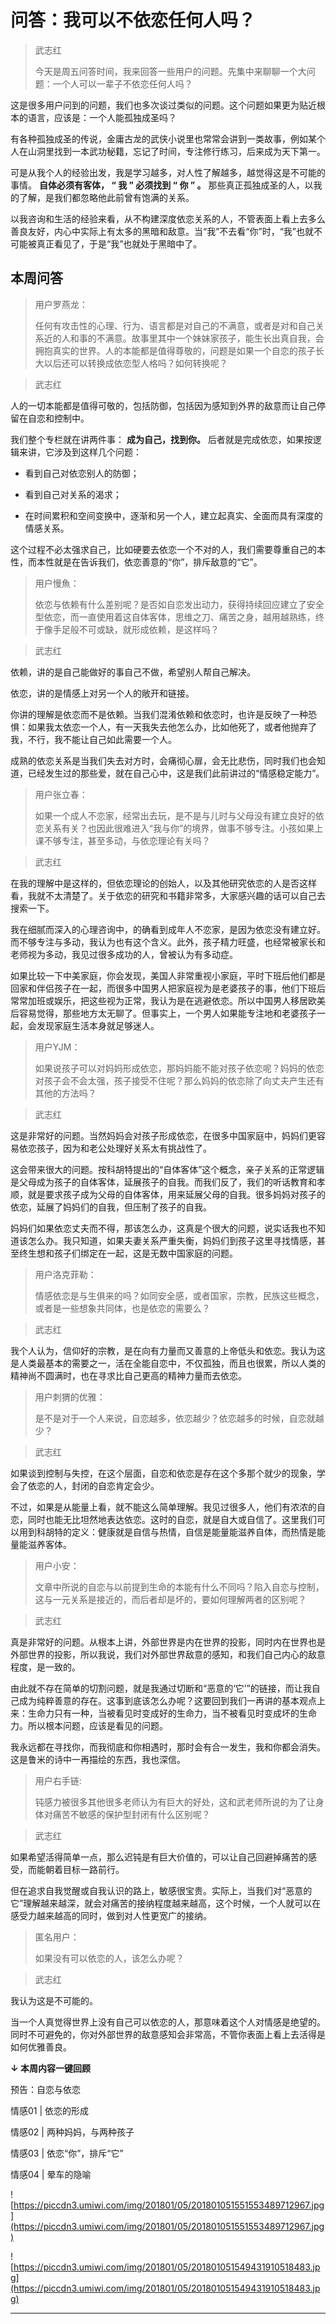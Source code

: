 # 问答：我可以不依恋任何人吗？

> 武志红
> 
> 今天是周五问答时间，我来回答一些用户的问题。先集中来聊聊一个大问题：一个人可以一辈子不依恋任何人吗？

这是很多用户问到的问题，我们也多次谈过类似的问题。这个问题如果更为贴近根本的语言，应该是：一个人能孤独成圣吗？

有各种孤独成圣的传说，金庸古龙的武侠小说里也常常会讲到一类故事，例如某个人在山洞里找到一本武功秘籍，忘记了时间，专注修行练习，后来成为天下第一。

可是从我个人的经验出发，我是学习越多，对人性了解越多，越觉得这是不可能的事情。 **自体必须有客体， “ 我 ” 必须找到 “ 你 ” 。** 那些真正孤独成圣的人，以我的了解，是我们都忽略他此前曾有饱满的关系。

以我咨询和生活的经验来看，从不构建深度依恋关系的人，不管表面上看上去多么善良友好，内心中实际上有太多的黑暗和敌意。当“我”不去看“你”时，“我”也就不可能被真正看见了，于是“我”也就处于黑暗中了。

## 本周问答

> 用户罗燕龙：
> 
> 任何有攻击性的心理、行为、语言都是对自己的不满意，或者是对和自己关系近的人和事的不满意。故事里其中一个妹妹家孩子，能生长出真自我，会拥抱真实的世界。人的本能都是值得尊敬的，问题是如果一个自恋的孩子长大以后还可以转换成依恋型人格吗？如何转换呢？

> 武志红

人的一切本能都是值得可敬的，包括防御，包括因为感知到外界的敌意而让自己停留在自恋和控制中。

我们整个专栏就在讲两件事： **成为自己，找到你。** 后者就是完成依恋，如果按逻辑来讲，它涉及到这样几个问题：

* 看到自己对依恋别人的防御；

* 看到自己对关系的渴求；

* 在时间累积和空间变换中，逐渐和另一个人，建立起真实、全面而具有深度的情感关系。

这个过程不必太强求自己，比如硬要去依恋一个不对的人，我们需要尊重自己的本性，而本性就是在告诉我们，依恋善意的“你”，排斥敌意的“它”。

> 用户慢魚：
> 
> 依恋与依赖有什么差别呢？是否如自恋发出动力，获得持续回应建立了安全型依恋，而一直使用着这自体客体，思维之刀、痛苦之身，越用越熟练，终于像手足般不可或缺，就形成依赖，是这样吗？

> 武志红

依赖，讲的是自己能做好的事自己不做，希望别人帮自己解决。

依恋，讲的是情感上对另一个人的敞开和链接。

你讲的理解是依恋而不是依赖。当我们混淆依赖和依恋时，也许是反映了一种恐惧：如果我太依恋一个人，有一天我失去他怎么办，比如他死了，或者他抛弃了我，不行，我不能让自己如此需要一个人。

成熟的依恋关系是当我们失去对方时，会痛彻心扉，会无比悲伤，同时我们也会知道，已经发生过的那些爱，就在自己心中，这是我们此前讲过的“情感稳定能力”。

> 用户张立春：
> 
> 如果一个成人不恋家，经常出去玩，是不是与儿时与父母没有建立良好的依恋关系有关？也因此很难进入“我与你”的境界，做事不够专注。小孩如果上课不够专注，甚至多动，与依恋理论有关吗？

> 武志红

在我的理解中是这样的，但依恋理论的创始人，以及其他研究依恋的人是否这样看，我就不太清楚了。关于依恋的研究和书籍非常多，大家感兴趣的话可以自己去搜索一下。

我在细腻而深入的心理咨询中，的确看到成年人不恋家，是因为依恋没有建立好。而不够专注与多动，我认为也有这个含义。此外，孩子精力旺盛，也经常被家长和老师视为多动，我见过很多成功的人，曾被认为有多动症。

如果比较一下中美家庭，你会发现，美国人非常重视小家庭，平时下班后他们都是回家和伴侣孩子在一起，而很多中国男人把家庭视为是老婆孩子的事，他们下班后常常加班或娱乐，把这些视为正常，我认为是在逃避依恋。所以中国男人移居欧美后容易觉得，那些地方太无聊了。但事实上，一个男人如果能专注地和老婆孩子一起，会发现家庭生活本身就足够迷人。

> 用户YJM：
> 
> 如果说孩子可以对妈妈形成依恋，那妈妈能不能对孩子依恋呢？妈妈的依恋对孩子会不会太强，孩子接受不住呢？那么妈妈的依恋除了向丈夫产生还有其他的方法吗？

> 武志红

这是非常好的问题。当然妈妈会对孩子形成依恋，在很多中国家庭中，妈妈们更容易依恋孩子，因为和老公处理好关系太有挑战性了。

这会带来很大的问题。按科胡特提出的“自体客体”这个概念，亲子关系的正常逻辑是父母成为孩子的自体客体，延展孩子的自我。而我们反了，我们的听话教育和孝顺，就是要求孩子成为父母的自体客体，用来延展父母的自我。很多妈妈对孩子的依恋，延展了妈妈们的自我，但压制了孩子的自我。

妈妈们如果依恋丈夫而不得，那该怎么办，这真是个很大的问题，说实话我也不知道该怎么办。我只知道，如果夫妻关系严重失衡，妈妈们到孩子这里寻找情感，甚至终生想和孩子们绑定在一起，这是无数中国家庭的问题。

> 用户洛克菲勒：
> 
> 情感依恋是与生俱来的吗？如同安全感，或者国家，宗教，民族这些概念，或者是一些想象共同体，也是依恋的需要么？

> 武志红

我个人认为，信仰好的宗教，是在向有力量而又善意的上帝低头和依恋。我认为这是人类最基本的需要之一，活在全能自恋中，不仅孤独，而且也很累，所以人类的精神尚不圆满时，也在寻求比自己更高的精神力量而去依恋。

> 用户刺猬的优雅：
> 
> 是不是对于一个人来说，自恋越多，依恋越少？依恋越多的时候，自恋就越少？

> 武志红

如果谈到控制与失控，在这个层面，自恋和依恋是存在这个多那个就少的现象，学会了依恋的人，封闭的自恋肯定会少。

不过，如果是从能量上看，就不能这么简单理解。我见过很多人，他们有浓浓的自恋，同时也能无比坦然地表达依恋。这时的自恋，就是自大或自信了。这里我们可以用到科胡特的定义：健康就是自信与热情，自信是能量能滋养自体，而热情是能量能滋养客体。

> 用户小安：
> 
> 文章中所说的自恋与以前提到生命的本能有什么不同吗？陷入自恋与控制，这与一元关系是接近的，而后者却是坏的，要如何理解两者的区别呢？

> 武志红

真是非常好的问题。从根本上讲，外部世界是内在世界的投影，同时内在世界也是外部世界的投影，所以我说，我们对外部世界敌意的感知，和我们自己内心的敌意程度，是一致的。

由此就不存在简单的切割问题，就是我通过切断和“恶意的‘它’”的链接，而让我自己成为纯粹善意的存在。这事到底该怎么办呢？这要回到我们一再讲的基本观点上来：生命力只有一种，当被看见时变成好的生命力，当不被看见时变成坏的生命力。所以根本问题，应该是看见的问题。

我永远都在寻找你，而我彻底和你相遇时，那时会有合一发生，我和你都会消失。这是鲁米的诗中一再描绘的东西，我也深信。

> 用户右手链:
> 
> 钝感力被很多其他很多老师认为有巨大的好处，这和武老师所说的为了让身体对痛苦不敏感的保护型封闭有什么区别呢？

> 武志红

如果希望活得简单一点，那么迟钝是有巨大价值的，可以让自己回避掉痛苦的感受，而能朝着目标一路前行。

但在追求自我觉醒或自我认识的路上，敏感很宝贵。实际上，当我们对“恶意的它”理解越来越深，就会对痛苦的接纳程度越来越高，这个时候，一个人就可以在感受力越来越高的同时，做到对人性更宽广的接纳。

> 匿名用户：
> 
> 如果没有可以依恋的人，该怎么办呢？

> 武志红

我认为这是不可能的。

当一个人真觉得世界上没有自己可以依恋的人，那意味着这个人对情感是绝望的。同时不可避免的，你对外部世界的敌意感知会非常高，不管你表面上看上去活得是如何优雅善良。

 **↓ 本周内容一键回顾**

预告：自恋与依恋

情感01 | 依恋的形成

情感02 | 两种妈妈，与两种孩子

情感03 | 依恋“你”，排斥“它”

情感04 | 晕车的隐喻

![https://piccdn3.umiwi.com/img/201801/05/201801051551553489712967.jpg](https://piccdn3.umiwi.com/img/201801/05/201801051551553489712967.jpg)

![https://piccdn3.umiwi.com/img/201801/05/201801051549431910518483.jpg](https://piccdn3.umiwi.com/img/201801/05/201801051549431910518483.jpg)

---
